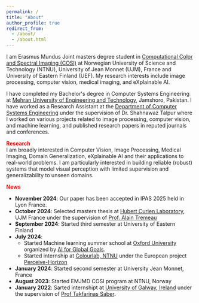 ```yaml
---
permalink: /
title: "About"
author_profile: true
redirect_from: 
  - /about/
  - /about.html
---
```


I am Erasmus Mundus Joint masters degree student in [Computational Color and Spectral Imaging (COSI)](https://cosi-master.eu/) at Norwegian University of Science and Technology (NTNU), University of Jean Monnet (UJM), France and University of Eastern Finland (UEF). My research interests include image processing, computer vision, medical imaging, and eXplainable AI.

I have completed my Bachelor's degree in Computer Systems Engineering at [Mehran University of Engineering and Technology](https://www.muet.edu.pk/), Jamshoro, Pakistan. I have worked as a Research Assistant at the [Department of Computer Systems Engineering](https://cs.muet.edu.pk/) under the supervision of Dr. Shahnawaz Talpur where I worked on various projects related to image processing, computer vision, and machine learning, and published research papers in reputed journals and conferences.

<span style="color: red;">**Research**</span>
<br>
I am broadly interested in Computer Vision, Image Processing, Medical Imaging, Domain Generalization, eXplainable AI and their applications to real-world problems. I am particularly interested in building reliable (robust) systems that model visual perception with limited supervision and generalizability to unseen domains.


<span style="color: red;">**News**</span>
* <b>November 2024</b>: Our paper has been accepted in IPAS 2025 held in Lyon France.
* <b>October 2024</b>: Selected masters thesis at [Hubert Curien Laboratory](https://laboratoirehubertcurien.univ-st-etienne.fr/en/index.html), UJM France under the supervision of [Prof. Alain Tremeau](https://perso.univ-st-etienne.fr/tremeaua/)
* <b>September 2024</b>: Started third semester at University of Eastern Finland
* <b>July 2024</b>:
  - Started Machine learning summer school at [Oxford University](https://www.oxfordml.school/) organized by [AI for Global Goals](https://www.globalgoals.ai/).
  - Started internship at [Colourlab, NTNU](https://www.ntnu.edu/colourlab) under the European project [Perceive-Horizon](https://perceive-horizon.eu/)
* <b>January 2024</b>: Started second semester at University Jean Monnet, France
* <b>August 2023</b>: Started EMJMD COSI program at NTNU, Norway
* <b>January 2022</b>: Sarted internshipt at [University of Galway, Ireland](https://www.universityofgalway.ie/) under the supervision of [Prof Takfarinas Saber](https://www.universityofgalway.ie/our-research/people/computer-science/takfarinassaber/).
